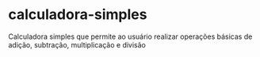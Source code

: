 # calculadora-simples
Calculadora simples que permite ao usuário realizar operações básicas de adição, subtração, multiplicação e divisão
